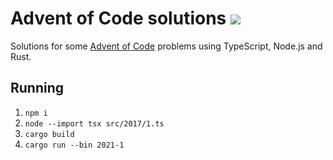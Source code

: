 # Advent of Code solutions ![](https://github.com/lugribossk/adventofcode/workflows/Test/badge.svg)
Solutions for some [Advent of Code](https://adventofcode.com) problems using TypeScript, Node.js and Rust.

## Running
1. `npm i`
2. `node --import tsx src/2017/1.ts`
3. `cargo build`
4. `cargo run --bin 2021-1`
